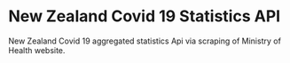# New Zealand Covid 19 Statistics API
New Zealand Covid 19 aggregated statistics Api via scraping of Ministry of Health website.
